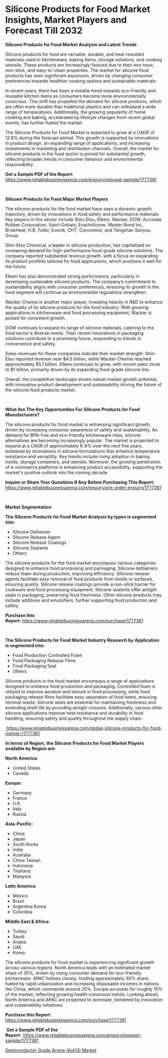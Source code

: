 <p><h1>Silicone Products for Food Market Insights, Market Players and Forecast Till 2032</h1></p><p><strong>Silicone Products for Food Market Analysis and Latest Trends</strong></p>
<p><p>Silicone products for food are versatile, durable, and heat-resistant materials used in kitchenware, baking items, storage solutions, and cooking utensils. These products are increasingly favored due to their non-toxic, non-stick, and easy-to-clean properties. The market for silicone food products has seen significant expansion, driven by changing consumer preferences towards healthier cooking options and sustainable materials.</p><p>In recent years, there has been a notable trend towards eco-friendly and reusable kitchen items as consumers become more environmentally conscious. This shift has propelled the demand for silicone products, which are often more durable than traditional plastics and can withstand a wide range of temperatures. Additionally, the growing popularity of home cooking and baking, accelerated by lifestyle changes from recent global events, has further fueled the market.</p><p>The Silicone Products for Food Market is expected to grow at a CAGR of 12.6% during the forecast period. This growth is supported by innovations in product design, an expanding range of applications, and increasing investments in marketing and distribution channels. Overall, the market for silicone products in the food sector is poised for substantial growth, reflecting broader trends in consumer behavior and environmental responsibility.</p></p>
<p><strong>Get a Sample PDF of the Report:&nbsp;</strong> <a href="https://www.reliablebusinessarena.com/enquiry/request-sample/1777381?utm_campaign=1891&utm_medium=2&utm_source=Github&utm_content=ia&utm_term=03042025&utm_id=silicone-products-for-food">https://www.reliablebusinessarena.com/enquiry/request-sample/1777381</a></p>
<p>&nbsp;</p>
<p><strong>Silicone Products for Food Major Market Players</strong></p>
<p><p>The silicone products for the food market have seen a dynamic growth trajectory, driven by innovations in food safety and performance materials. Key players in this sector include Shin-Etsu, Elkem, Wacker, DOW, Accurate Rubber Corporation, Saint-Gobain, Exactsilicone, Master Bond Inc, BriskHeat, H.B. Fuller, Evonik, CHT, Concentrol, and Tangshan Sanyou Group.</p><p>Shin-Etsu Chemical, a leader in silicone production, has capitalized on increasing demand for high-performance food-grade silicone solutions. The company reported substantial revenue growth, with a focus on expanding its product portfolio tailored for food applications, which positions it well for the future.</p><p>Elkem has also demonstrated strong performance, particularly in developing sustainable silicone products. The company’s commitment to sustainability aligns with consumer preferences, ensuring its growth in the food segment will continue as environmental regulations strengthen.</p><p>Wacker Chemie is another major player, investing heavily in R&D to enhance the quality of its silicone products for the food industry. With growing applications in kitchenware and food processing equipment, Wacker is poised for consistent growth.</p><p>DOW continues to expand its range of silicone materials, catering to the food sector's diverse needs. Their recent innovations in packaging solutions contribute to a promising future, responding to trends in convenience and safety.</p><p>Sales revenues for these companies indicate their market strength: Shin-Etsu reported revenue near $4.5 billion, while Wacker Chemie reached approximately $5.1 billion. Elkem continues to grow, with recent sales close to $1 billion, primarily driven by its expanding food-grade silicone line.</p><p>Overall, the competitive landscape shows robust market growth potential, with innovative product development and sustainability driving the future of the silicone food products market.</p></p>
<p>&nbsp;</p>
<p><strong>What Are The Key Opportunities For Silicone Products for Food Manufacturers?</strong></p>
<p><p>The silicone products for food market is witnessing significant growth, driven by increasing consumer awareness of safety and sustainability. As demand for BPA-free and eco-friendly kitchenware rises, silicone alternatives are becoming increasingly popular. The market is projected to expand at a CAGR of approximately 6-8% over the next five years, bolstered by innovations in silicone formulations that enhance temperature resistance and versatility. Key trends include rising adoption in baking molds, storage containers, and utensils. Moreover, the growing penetration of e-commerce platforms is enhancing product accessibility, supporting the market's positive outlook into the coming decade.</p></p>
<p><strong>Inquire or Share Your Questions If Any Before Purchasing This Report:</strong> <a href="https://www.reliablebusinessarena.com/enquiry/pre-order-enquiry/1777381?utm_campaign=1891&utm_medium=2&utm_source=Github&utm_content=ia&utm_term=03042025&utm_id=silicone-products-for-food">https://www.reliablebusinessarena.com/enquiry/pre-order-enquiry/1777381</a></p>
<p>&nbsp;</p>
<p><strong>Market Segmentation</strong></p>
<p><strong>The Silicone Products for Food Market Analysis by types is segmented into:</strong></p>
<p><ul><li>Silicone Defoamer</li><li>Silicone Release Agent</li><li>Silicone Release Coatings</li><li>Silicone Sealants</li><li>Others</li></ul></p>
<p><p>The silicone products for the food market encompass various categories designed to enhance food processing and packaging. Silicone defoamers reduce foam during production, improving efficiency. Silicone release agents facilitate easy removal of food products from molds or surfaces, ensuring quality. Silicone release coatings provide a non-stick barrier for cookware and food processing equipment. Silicone sealants offer airtight seals in packaging, preserving food freshness. Other silicone products may include additives and emulsifiers, further supporting food production and safety.</p></p>
<p><strong>Purchase this Report:&nbsp;</strong><a href="https://www.reliablebusinessarena.com/purchase/1777381?utm_campaign=1891&utm_medium=2&utm_source=Github&utm_content=ia&utm_term=03042025&utm_id=silicone-products-for-food">https://www.reliablebusinessarena.com/purchase/1777381</a></p>
<p>&nbsp;</p>
<p><strong>The Silicone Products for Food Market Industry Research by Application is segmented into:</strong></p>
<p><ul><li>Food Production Controlled Foam</li><li>Food Packaging Release Films</li><li>Food Packaging Seal</li><li>Others</li></ul></p>
<p><p>Silicone products in the food market encompass a range of applications designed to enhance food production and packaging. Controlled foam is utilized to improve aeration and texture in food processing, while food packaging release films facilitate easy separation of food items, ensuring minimal waste. Silicone seals are essential for maintaining freshness and extending shelf life by providing airtight closures. Additionally, various other silicone applications improve heat resistance and durability in food handling, ensuring safety and quality throughout the supply chain.</p></p>
<p><a href="https://www.reliablebusinessarena.com/global-silicone-products-for-food-market-r1777381?utm_campaign=1891&utm_medium=2&utm_source=Github&utm_content=ia&utm_term=03042025&utm_id=silicone-products-for-food">&nbsp;https://www.reliablebusinessarena.com/global-silicone-products-for-food-market-r1777381</a></p>
<p><strong>In terms of Region, the Silicone Products for Food Market Players available by Region are:</strong></p>
<p>
    <p> <strong> North America: </strong>
        <ul>
            <li>United States</li>
            <li>Canada</li>
        </ul>
        </p> 
    <p> <strong> Europe: </strong>
        <ul>
            <li>Germany</li>
            <li>France</li>
            <li>U.K.</li>
            <li>Italy</li>
            <li>Russia</li>
        </ul>
        </p> 
    <p> <strong> Asia-Pacific: </strong>
        <ul>
            <li>China</li>
            <li>Japan</li>
            <li>South Korea</li>
            <li>India</li>
            <li>Australia</li>
            <li>China Taiwan</li>
            <li>Indonesia</li>
            <li>Thailand</li>
            <li>Malaysia</li>
        </ul>
        </p> 
    <p> <strong> Latin America: </strong>
        <ul>
            <li>Mexico</li>
            <li>Brazil</li>
            <li>Argentina Korea</li>
            <li>Colombia</li>
        </ul>
        </p> 
    <p> <strong> Middle East & Africa: </strong>
        <ul>
            <li>Turkey</li>
            <li>Saudi</li>
            <li>Arabia</li>
            <li>UAE</li>
            <li>Korea</li>
        </ul>
    </p>
    </p>
<p><p>The silicone products for food market is experiencing significant growth across various regions. North America leads with an estimated market share of 35%, driven by rising consumer demand for eco-friendly kitchenware. APAC follows closely, holding approximately 30% share, fueled by rapid urbanization and increasing disposable incomes in nations like China, which commands around 20%. Europe accounts for roughly 15% of the market, reflecting growing health-conscious trends. Looking ahead, North America and APAC are projected to dominate, bolstered by innovation and sustainability initiatives.</p></p>
<p><strong>Purchase this Report: </strong><a href="https://www.reliablebusinessarena.com/purchase/1777381?utm_campaign=1891&utm_medium=2&utm_source=Github&utm_content=ia&utm_term=03042025&utm_id=silicone-products-for-food">https://www.reliablebusinessarena.com/purchase/1777381</a></p>
<p>&nbsp;<strong>Get a Sample PDF of the Report:&nbsp;&nbsp;</strong><a href="https://www.reliablebusinessarena.com/enquiry/request-sample/1777381?utm_campaign=1891&utm_medium=2&utm_source=Github&utm_content=ia&utm_term=03042025&utm_id=silicone-products-for-food">https://www.reliablebusinessarena.com/enquiry/request-sample/1777381</a></p>
<p><strong></strong></p>
<p><p><a href="https://github.com/Krish2023na/Market-Research-Report-List-7/blob/main/semiconductor-grade-arsine-ash3-market.md?utm_campaign=1891&utm_medium=2&utm_source=Github&utm_content=ia&utm_term=03042025&utm_id=silicone-products-for-food">Semiconductor Grade Arsine (AsH3) Market</a></p></p>